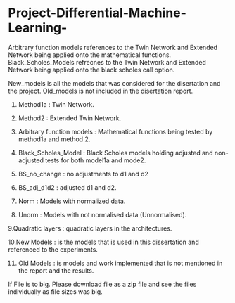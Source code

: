 # Project-Differential-Machine-Learning-

Arbitrary function models references to the Twin Network and Extended Network being applied onto the mathematical functions. 
Black_Scholes_Models refrecnes to the Twin Network and Extended Network being applied onto the black scholes call option. 

New_models is all the models that was considered for the disertation and the project. 
Old_models is not included in the disertation report. 

   1. Method1a : Twin Network. 
   
   2. Method2 : Extended Twin Network.
   
   3. Arbitrary function models : Mathematical functions being tested by method1a and method 2. 
   
   4. Black_Scholes_Model : Black Scholes models holding adjusted and non-adjusted tests for both model1a and mode2.
   
   5. BS_no_change : no adjustments to d1 and d2 
   
   6. BS_adj_d1d2 : adjusted d1 and d2.
   
   7. Norm : Models with normalized data.
     
   8. Unorm : Models with not normalised data (Unnormalised). 
   
   9.Quadratic layers : quadratic layers in the architectures.
   
   10.New Models : is the models that is used in this dissertation and referenced to the experiments.
   
   11. Old Models : is models and work implemented that is not mentioned in the report and the results. 
   
If File is to big. Please download file as a zip file and see the files individually as file sizes was big. 
